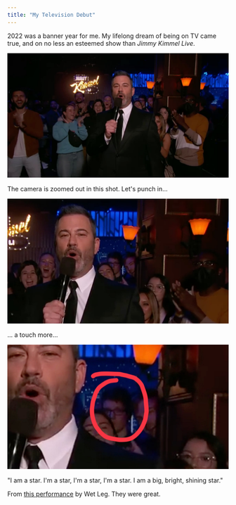 ```yaml
---
title: "My Television Debut"
---
```


2022 was a banner year for me. My lifelong dream of being on TV came true, and on no less an esteemed show than *Jimmy Kimmel Live*.

![Me on Jimmy Kimmel Live](/images/kimmel-1.jpg)

The camera is zoomed out in this shot. Let's punch in...

![Me on Jimmy Kimmel Live, zoomed in](/images/kimmel-2.jpg)

... a touch more...

![Me on Jimmy Kimmel Live, zoomed in and highlighted](/images/kimmel-3.jpg)

"I am a star. I'm a star, I'm a star, I'm a star. I am a big, bright, shining star."

From [this performance](https://www.youtube.com/watch?v=L_xjEafhexE) by Wet Leg. They were great.
